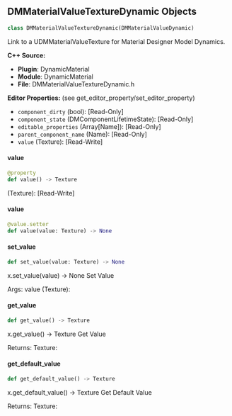 ## DMMaterialValueTextureDynamic Objects

```python
class DMMaterialValueTextureDynamic(DMMaterialValueDynamic)
```

Link to a UDMMaterialValueTexture for Material Designer Model Dynamics.

**C++ Source:**

- **Plugin**: DynamicMaterial
- **Module**: DynamicMaterial
- **File**: DMMaterialValueTextureDynamic.h

**Editor Properties:** (see get_editor_property/set_editor_property)

- ``component_dirty`` (bool):  [Read-Only]
- ``component_state`` (DMComponentLifetimeState):  [Read-Only]
- ``editable_properties`` (Array[Name]):  [Read-Only]
- ``parent_component_name`` (Name):  [Read-Only]
- ``value`` (Texture):  [Read-Write]

<a id="unreal.DMMaterialValueTextureDynamic.value"></a>

#### value

```python
@property
def value() -> Texture
```

(Texture):  [Read-Write]

<a id="unreal.DMMaterialValueTextureDynamic.value"></a>

#### value

```python
@value.setter
def value(value: Texture) -> None
```

<a id="unreal.DMMaterialValueTextureDynamic.set_value"></a>

#### set_value

```python
def set_value(value: Texture) -> None
```

x.set_value(value) -> None
Set Value

Args:
    value (Texture):

<a id="unreal.DMMaterialValueTextureDynamic.get_value"></a>

#### get_value

```python
def get_value() -> Texture
```

x.get_value() -> Texture
Get Value

Returns:
    Texture:

<a id="unreal.DMMaterialValueTextureDynamic.get_default_value"></a>

#### get_default_value

```python
def get_default_value() -> Texture
```

x.get_default_value() -> Texture
Get Default Value

Returns:
    Texture:

<a id="unreal.DMRenderTargetRenderer"></a>